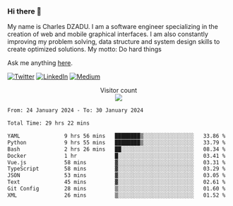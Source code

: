 ### Hi there 👋

My name is Charles DZADU. I am a software engineer specializing in the creation of web and mobile graphical interfaces. I am also constantly improving my problem solving, data structure and system design skills to create optimized solutions.
My motto: Do hard things


Ask me anything [here](https://github.com/charlesdzadu/charlesdzadu/issues?q=is%3Aissue+is%3Aopen).

<p> 
  <a href="https://twitter.com/CharlesDzadu" target="_blank"><img alt="Twitter" src="https://img.shields.io/badge/twitter-%231DA1F2.svg?&style=for-the-badge&logo=twitter&logoColor=white" /></a> 
  <a href="https://www.linkedin.com/in/charlesdzadu/" target="_blank"><img alt="LinkedIn" src="https://img.shields.io/badge/linkedin-%230077B5.svg?&style=for-the-badge&logo=linkedin&logoColor=white" /></a> 
  <a href="https://charlesdzadu.com" target="_blank"><img alt="Medium" src="https://img.shields.io/badge/medium-%2312100E.svg?&style=for-the-badge&logo=medium&logoColor=white" /></a>
</p>


<p align="center"> 
  Visitor count<br>
  <img src="https://profile-counter.glitch.me/charlesdzadu/count.svg" />
</p>


<!--START_SECTION:waka-->

```txt
From: 24 January 2024 - To: 30 January 2024

Total Time: 29 hrs 22 mins

YAML              9 hrs 56 mins   ████████▒░░░░░░░░░░░░░░░░   33.86 %
Python            9 hrs 55 mins   ████████▒░░░░░░░░░░░░░░░░   33.79 %
Bash              2 hrs 26 mins   ██░░░░░░░░░░░░░░░░░░░░░░░   08.34 %
Docker            1 hr            █░░░░░░░░░░░░░░░░░░░░░░░░   03.41 %
Vue.js            58 mins         ▓░░░░░░░░░░░░░░░░░░░░░░░░   03.31 %
TypeScript        58 mins         ▓░░░░░░░░░░░░░░░░░░░░░░░░   03.29 %
JSON              53 mins         ▓░░░░░░░░░░░░░░░░░░░░░░░░   03.05 %
Text              45 mins         ▓░░░░░░░░░░░░░░░░░░░░░░░░   02.61 %
Git Config        28 mins         ▒░░░░░░░░░░░░░░░░░░░░░░░░   01.60 %
XML               26 mins         ▒░░░░░░░░░░░░░░░░░░░░░░░░   01.52 %
```

<!--END_SECTION:waka-->
